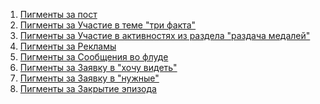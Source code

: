 1. <a href="https://codepen.io/4edo-the-reactor/full/NWZOBjN">Пигменты за пост</a>
2. <a href="https://4edo.github.io/javaScript/forums/stolen_paints/fill_code.html?pigm=2&color=red" target="_blank">Пигменты за Участие в теме "три факта"</a>
3. <a href="https://4edo.github.io/javaScript/forums/stolen_paints/fill_code.html?pigm=10&color=red" target="_blank">Пигменты за Участие в активностях из раздела "раздача медалей"</a>
4. <a href="https://4edo.github.io/javaScript/forums/stolen_paints/fill_code.html?pigm=0.5&color=red" target="_blank">Пигменты за Рекламы</a>
5. <a href="https://4edo.github.io/javaScript/forums/stolen_paints/fill_code.html?pigm=0.2&color=red" target="_blank">Пигменты за Сообщения во флуде</a>
6. <a href="https://4edo.github.io/javaScript/forums/stolen_paints/fill_code.html?pigm=2&color=red" target="_blank">Пигменты за Заявку в "хочу видеть"</a>
7. <a href="https://4edo.github.io/javaScript/forums/stolen_paints/fill_code.html?pigm=10&color=red" target="_blank">Пигменты за Заявку в "нужные"</a>
8. <a href="https://4edo.github.io/javaScript/forums/stolen_paints/fill_code.html" target="_blank">Пигменты за Закрытие эпизода</a>
